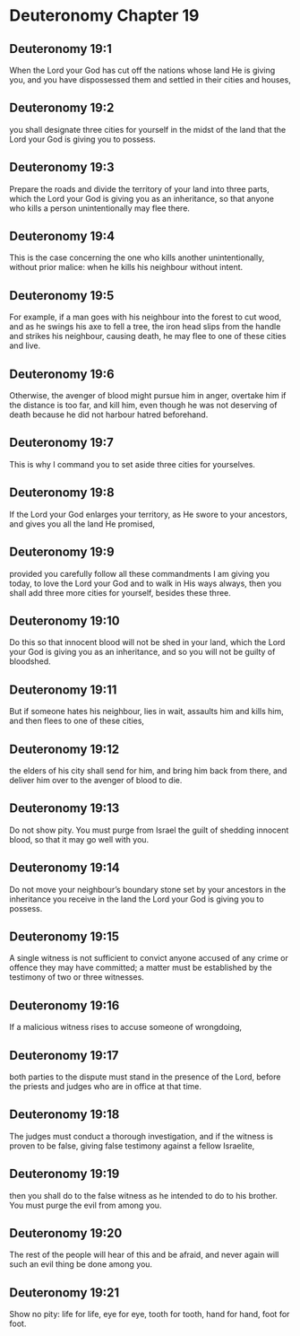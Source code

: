 # Deuteronomy Chapter 19

## Deuteronomy 19:1
When the Lord your God has cut off the nations whose land He is giving you, and you have dispossessed them and settled in their cities and houses,

## Deuteronomy 19:2
you shall designate three cities for yourself in the midst of the land that the Lord your God is giving you to possess.

## Deuteronomy 19:3
Prepare the roads and divide the territory of your land into three parts, which the Lord your God is giving you as an inheritance, so that anyone who kills a person unintentionally may flee there.

## Deuteronomy 19:4
This is the case concerning the one who kills another unintentionally, without prior malice: when he kills his neighbour without intent.

## Deuteronomy 19:5
For example, if a man goes with his neighbour into the forest to cut wood, and as he swings his axe to fell a tree, the iron head slips from the handle and strikes his neighbour, causing death, he may flee to one of these cities and live.

## Deuteronomy 19:6
Otherwise, the avenger of blood might pursue him in anger, overtake him if the distance is too far, and kill him, even though he was not deserving of death because he did not harbour hatred beforehand.

## Deuteronomy 19:7
This is why I command you to set aside three cities for yourselves.

## Deuteronomy 19:8
If the Lord your God enlarges your territory, as He swore to your ancestors, and gives you all the land He promised,

## Deuteronomy 19:9
provided you carefully follow all these commandments I am giving you today, to love the Lord your God and to walk in His ways always, then you shall add three more cities for yourself, besides these three.

## Deuteronomy 19:10
Do this so that innocent blood will not be shed in your land, which the Lord your God is giving you as an inheritance, and so you will not be guilty of bloodshed.

## Deuteronomy 19:11
But if someone hates his neighbour, lies in wait, assaults him and kills him, and then flees to one of these cities,

## Deuteronomy 19:12
the elders of his city shall send for him, and bring him back from there, and deliver him over to the avenger of blood to die.

## Deuteronomy 19:13
Do not show pity. You must purge from Israel the guilt of shedding innocent blood, so that it may go well with you.

## Deuteronomy 19:14
Do not move your neighbour’s boundary stone set by your ancestors in the inheritance you receive in the land the Lord your God is giving you to possess.

## Deuteronomy 19:15
A single witness is not sufficient to convict anyone accused of any crime or offence they may have committed; a matter must be established by the testimony of two or three witnesses.

## Deuteronomy 19:16
If a malicious witness rises to accuse someone of wrongdoing,

## Deuteronomy 19:17
both parties to the dispute must stand in the presence of the Lord, before the priests and judges who are in office at that time.

## Deuteronomy 19:18
The judges must conduct a thorough investigation, and if the witness is proven to be false, giving false testimony against a fellow Israelite,

## Deuteronomy 19:19
then you shall do to the false witness as he intended to do to his brother. You must purge the evil from among you.

## Deuteronomy 19:20
The rest of the people will hear of this and be afraid, and never again will such an evil thing be done among you.

## Deuteronomy 19:21
Show no pity: life for life, eye for eye, tooth for tooth, hand for hand, foot for foot.
